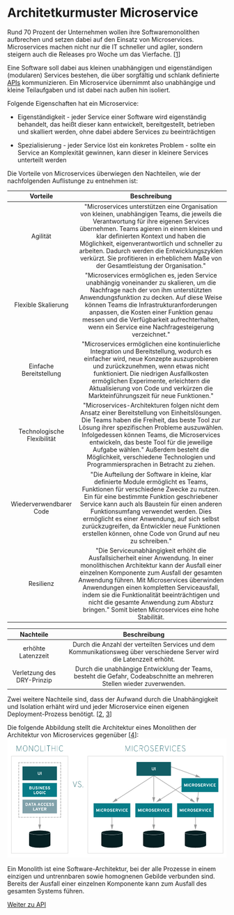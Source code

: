 # Architetkurmuster Microservice

Rund 70 Prozent der Unternehmen wollen ihre Softwaremonolithen aufbrechen und setzen dabei auf den Einsatz von Microservices.
Microservices machen nicht nur die IT schneller und agiler, sondern steigern auch die Releases pro Woche um das Vierfache. [[1](https://www.computerwoche.de/a/microservices-machen-die-it-schneller-und-agiler,3329517)]

Eine Software soll dabei aus kleinen unabhängigen und eigenständigen (modularen) Services bestehen, die über sorgfältig und schlank definierte [APIs](./API.md) kommunizieren. Ein Microservice übernimmt also unabhängige und kleine Teilaufgaben und ist dabei nach außen hin isoliert.

Folgende Eigenschaften hat ein Microservice:

- Eigenständigkeit - jeder Service einer Software wird eigenständig behandelt, das heißt dieser kann entwickelt, bereitgestellt, betrieben und skalliert werden, ohne dabei abdere Services zu beeinträchtigen

- Spezialisierung - jeder Service löst ein konkretes Problem - sollte ein Service an Komplexität gewinnen, kann dieser in kleinere Services unterteilt werden

Die Vorteile von Microservices überwiegen den Nachteilen, wie der nachfolgenden Auflistunge zu entnehmen ist:

Vorteile | Beschreibung |
| :----: | :----: |
| Agilität | "Microservices unterstützen eine Organisation von kleinen, unabhängigen Teams, die jeweils die Verantwortung für ihre eigenen Services übernehmen. Teams agieren in einem kleinen und klar definierten Kontext und haben die Möglichkeit, eigenverantwortlich und schneller zu arbeiten. Dadurch werden die Entwicklungszyklen verkürzt. Sie profitieren in erheblichem Maße von der Gesamtleistung der Organisation." |
| Flexible Skalierung  | "Microservices ermöglichen es, jeden Service unabhängig voneinander zu skalieren, um die Nachfrage nach der von ihm unterstützten Anwendungsfunktion zu decken. Auf diese Weise können Teams die Infrastrukturanforderungen anpassen, die Kosten einer Funktion genau messen und die Verfügbarkeit aufrechterhalten, wenn ein Service eine Nachfragesteigerung verzeichnet." |
| Einfache Bereitstellung | "Microservices ermöglichen eine kontinuierliche Integration und Bereitstellung, wodurch es einfacher wird, neue Konzepte auszuprobieren und zurückzunehmen, wenn etwas nicht funktioniert. Die niedrigen Ausfallkosten ermöglichen Experimente, erleichtern die Aktualisierung von Code und verkürzen die Markteinführungszeit für neue Funktionen." |
| Technologische Flexibilität | "Microservices-Architekturen folgen nicht dem Ansatz einer Bereitstellung von Einheitslösungen. Die Teams haben die Freiheit, das beste Tool zur Lösung ihrer spezifischen Probleme auszuwählen. Infolgedessen können Teams, die Microservices entwickeln, das beste Tool für die jeweilige Aufgabe wählen." Außerdem besteht die Möglichkeit, verschiedene Technologien und Programmiersprachen in Betracht zu ziehen.|
| Wiederverwendbarer Code | "Die Aufteilung der Software in kleine, klar definierte Module ermöglicht es Teams, Funktionen für verschiedene Zwecke zu nutzen. Ein für eine bestimmte Funktion geschriebener Service kann auch als Baustein für einen anderen Funktionsumfang verwendet werden. Dies ermöglicht es einer Anwendung, auf sich selbst zurückzugreifen, da Entwickler neue Funktionen erstellen können, ohne Code von Grund auf neu zu schreiben." |
| Resilienz | "Die Serviceunabhängigkeit erhöht die Ausfallsicherheit einer Anwendung. In einer monolithischen Architektur kann der Ausfall einer einzelnen Komponente zum Ausfall der gesamten Anwendung führen. Mit Microservices überwinden Anwendungen einen kompletten Serviceausfall, indem sie die Funktionalität beeinträchtigen und nicht die gesamte Anwendung zum Absturz bringen." Somit bieten Microservices eine hohe Stabilität. |

Nachteile | Beschreibung |
| :----: | :----: |
| erhöhte Latenzzeit | Durch die Anzahl der verteilten Services und dem  Kommunikationsweg über verschiedene Server wird die Latenzzeit erhöht. |
| Verletzung des DRY-Prinzip | Durch die unabhängige Entwicklung der Teams, besteht die Gefahr, Codeabschnitte an mehreren Stellen wieder zuverwenden. |

Zwei weitere Nachteile sind, dass der Aufwand durch die Unabhängigkeit und Isolation erhäht wird und jeder Microservice einen eigenen Deployment-Prozess benötigt. [[2](https://aws.amazon.com/de/microservices/), [3](https://t3n.de/news/was-sind-eigentlich-microservices-1005903/)]

Die folgende Abbildung stellt die Architektur eines Monolithen der Architektur von Microservices gegenüber [[4](https://www.redhat.com/de/topics/microservices/what-are-microservices)]:
![Architekturgegenüberstellung Monolith vs. Microservices](../images/monolithic-vs-microservices.png)

Ein Monolith ist eine Software-Architektur, bei der alle Prozesse in einem einzigen und untrennbaren sowie homognenen Gebilde verbunden sind. Bereits der Ausfall einer einzelnen Komponente kann zum Ausfall des gesamten Systems führen.

[Weiter zu API](./API.md)
